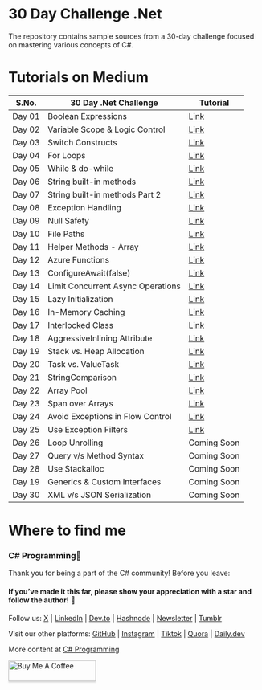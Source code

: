 # 30 Day Challenge .Net
The repository contains sample sources from a 30-day challenge focused on mastering various concepts of C#.

# Tutorials on Medium

| S.No. | 30 Day .Net Challenge    | Tutorial |
| -------- | -------- | ------- |
| Day 01 | Boolean Expressions  | [Link](https://singhsukhpinder.medium.com/day-1-of-30-day-net-challenge-boolean-expressions-0389d2f08ae9?sk=194d01eb816804773010613fa10ae6fe)   |
| Day 02 | Variable Scope & Logic Control   | [Link](https://medium.com/@singhsukhpinder/variable-scope-logic-control-with-code-blocks-in-c-a815340a8639?sk=d93c57d605868048a72c2c5fbd6cc7a9)   |
| Day 03 | Switch Constructs   | [Link](https://singhsukhpinder.medium.com/day-3-of-30-day-net-challenge-switch-constructs-c29270726302?sk=7b2afcc8f3e752f86c2bd8fec93ff33e)   |
| Day 04 | For Loops   | [Link](https://singhsukhpinder.medium.com/day-4-of-30-day-net-challenge-for-loops-0ab95ca30600?sk=4898e5ac532b35c9904c67251dc66323)   |
| Day 05 | While & do-while   | [Link](https://singhsukhpinder.medium.com/day-5-of-30-day-net-challenge-while-do-while-1517bee43cfb)   |
| Day 06 | String built-in methods | [Link](https://medium.com/@singhsukhpinder/day-6-of-30-day-net-challenge-string-built-in-methods-26ded768d07c?sk=8584a431e5a6b04a9b06ceb0c23f2975)   |
| Day 07 | String built-in methods Part 2   |  [Link](https://singhsukhpinder.medium.com/day-7-of-30-day-net-challenge-string-built-in-methods-part-2-53f29be9902d?sk=4aba7b3b7810337315d3bd3d7c21ffab])   |
| Day 08 | Exception Handling   |  [Link](https://medium.com/@singhsukhpinder/day-8-of-30-day-net-challenge-exception-handling-65814aaa5994?sk=c40fd301ca43a2d6186dd6c772da7535)   |
| Day 09 | Null Safety   |  [Link](https://medium.com/c-sharp-progarmming/day-9-of-30-day-net-challenge-null-safety-062cc10d5023)  |
| Day 10 | File Paths   |  [Link](https://medium.com/c-sharp-progarmming/day-10-of-30-day-net-challenge-file-paths-ef6803ea16c9?sk=1d9ad837c33a2de69ea8d5786fbe891d)   |
| Day 11 | Helper Methods - Array   |  [Link](https://medium.com/c-sharp-progarmming/day-11-of-30-day-net-challenge-helper-methods-array-59061f037c6b?sk=c543b4532231fb34367a5fdb25da4af0)   |
| Day 12 | Azure Functions  |  [Link](https://medium.com/c-sharp-progarmming/day-12-of-30-day-net-challenge-azure-functions-4271627a2e75?sk=1a0d8603627184c17ba3f89792351239)   |
| Day 13 | ConfigureAwait(false)   |  [Link](https://medium.com/c-sharp-progarmming/day-13-of-the-30-day-net-challenge-configureawait-false-550c728eaa7e?sk=a8b23363c39a361e3d489014f2704b87)   |
| Day 14 |  Limit Concurrent Async Operations  |  [Link](https://singhsukhpinder.medium.com/day-14-of-30-day-net-challenge-limit-concurrent-async-operations-21bfa4266992?sk=94f9238aec4335c1d3d0cea80e566163)   |
| Day 15 |  Lazy Initialization  |  [Link](https://medium.com/c-sharp-progarmming/day-15-of-30-day-net-challenge-lazy-initialization-e253756a480b?sk=651159d6fd60614d7a73216e4b370f47)   |
| Day 16 |  In-Memory Caching  |  [Link](https://medium.com/c-sharp-progarmming/day-16-of-30-day-net-challenge-in-memory-caching-d912545fbee9?sk=034a6df7ad3cc2ef47f59683f7ee656d)   |
| Day 17 |  Interlocked Class  |  [Link](https://medium.com/c-sharp-progarmming/day-17-of-30-day-net-challenge-interlocked-class-9ea3b07a71b0?sk=f66f8d77acb80e1e95b460ee0c4c191c)   |
| Day 18 |  AggressiveInlining Attribute  |  [Link](https://singhsukhpinder.medium.com/day-18-of-30-day-net-challenge-aggressiveinlining-attribute-c29cde197065?sk=736c63c59bc2cb5c7a042a1d8ba873ce)   |
| Day 19 |  Stack vs. Heap Allocation  |  [Link](https://medium.com/c-sharp-progarmming/day-19-of-30-day-net-challenge-stack-vs-heap-allocation-95def98c56ca?sk=1d3c1c0fcac99901acb4a1e95b32d0b5)   |
| Day 20 |  Task vs. ValueTask  |  [Link](https://medium.com/c-sharp-progarmming/day-20-of-30-day-net-challenge-task-vs-valuetask-9d0c8093f1cd?sk=5e468fa8934d478e5071fd178a548ff4)   |
| Day 21 |   StringComparison |  [Link](https://medium.com/c-sharp-progarmming/day-21-of-30-day-net-challenge-stringcomparison-de6e709f613c?sk=857f09f384a9a09c76af67729f4b0e5f)   |
| Day 22 | Array Pool   |  [Link](https://medium.com/c-sharp-progarmming/day-22-of-30-day-net-challenge-use-array-pool-d9cc9092e4dc?sk=b854164f2426b4295bd2675cc36765dc)   |
| Day 23 | Span<T> over Arrays   |  [Link](https://medium.com/c-sharp-progarmming/day-23-of-30-day-net-challenge-span-t-over-arrays-6ed18417a248?sk=e2117993cbff61f884a1d01378c030d1)  |
| Day 24 |  Avoid Exceptions in Flow Control  |  [Link](https://medium.com/c-sharp-progarmming/day-24-of-30-day-net-challenge-avoid-exceptions-in-flow-control-5c6a3d18a689?sk=2726e0f56037d685285d8b8cbffd0c4f)   |
| Day 25 |  Use Exception Filters  |  [Link](https://medium.com/c-sharp-progarmming/day-25-of-30-day-net-challenge-use-exception-filters-d1413d0d0e2a)   |
| Day 26 |  Loop Unrolling  |  Coming Soon   |
| Day 27 |  Query v/s Method Syntax  |  Coming Soon   |
| Day 28 |  Use Stackalloc  |  Coming Soon   |
| Day 19 |  Generics & Custom Interfaces  |  Coming Soon   |
| Day 30 |   XML v/s JSON Serialization |  Coming Soon   |

# Where to find me

### C# Programming🚀

Thank you for being a part of the C# community! Before you leave:

#### If you’ve made it this far, please show your appreciation with a star and follow the author! 👏️️

Follow us: [X](https://twitter.com/sukhsukhpinder) | [LinkedIn](https://www.linkedin.com/in/sukhpinder-singh/) | [Dev.to](https://dev.to/ssukhpinder) | [Hashnode](https://dotnet.hashnode.dev/) | [Newsletter](https://www.linkedin.com/newsletters/net-programming-7031098498754195456/) | [Tumblr](https://www.tumblr.com/settings/blog/codewithsukh)

Visit our other platforms: [GitHub](https://github.com/ssukhpinder) | [Instagram](https://www.instagram.com/codewithsukh/) | [Tiktok](https://www.tiktok.com/@codewithsukh) | [Quora](https://www.quora.com/profile/Sukhpinder-Singh-4) | [Daily.dev](https://app.daily.dev/devcard)

More content at [C# Programming](https://medium.com/c-sharp-progarmming)


<a href="https://www.buymeacoffee.com/sukhpindersingh" target="_blank"><img src="https://www.buymeacoffee.com/assets/img/custom_images/orange_img.png" alt="Buy Me A Coffee" style="height: 41px !important;width: 174px !important;box-shadow: 0px 3px 2px 0px rgba(190, 190, 190, 0.5) !important;-webkit-box-shadow: 0px 3px 2px 0px rgba(190, 190, 190, 0.5) !important;" ></a>

